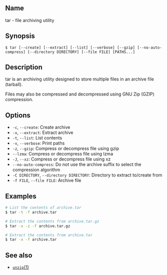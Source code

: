 ## Name

tar - file archiving utility

## Synopsis

```**sh
$ tar [--create] [--extract] [--list] [--verbose] [--gzip] [--no-auto-compress] [--directory DIRECTORY] [--file FILE] [PATHS...]
```

## Description

tar is an archiving utility designed to store multiple files in an archive file
(tarball).

Files may also be compressed and decompressed using GNU Zip (GZIP) compression.

## Options

-   `-c`, `--create`: Create archive
-   `-x`, `--extract`: Extract archive
-   `-t`, `--list`: List contents
-   `-v`, `--verbose`: Print paths
-   `-z`, `--gzip`: Compress or decompress file using gzip
-   `--lzma`: Compress or decompress file using lzma
-   `-J`, `--xz`: Compress or decompress file using xz
-   `--no-auto-compress`: Do not use the archive suffix to select the compression algorithm
-   `-C DIRECTORY`, `--directory DIRECTORY`: Directory to extract to/create from
-   `-f FILE`, `--file FILE`: Archive file

## Examples

```sh
# List the contents of archive.tar
$ tar -t -f archive.tar

# Extract the contents from archive.tar.gz
$ tar -x -z -f archive.tar.gz

# Extract the contents from archive.tar
$ tar -x -f archive.tar
```

## See also

-   [`unzip`(1)](help://man/1/unzip)
